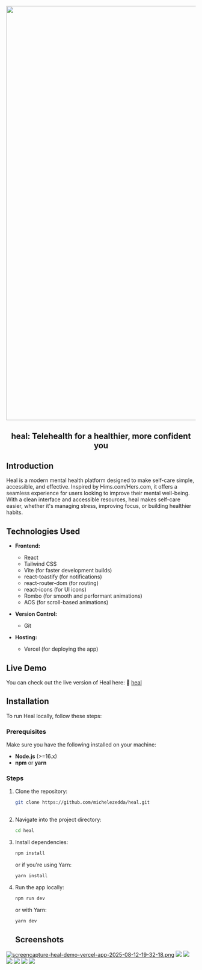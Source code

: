 <h1 align="center">
  <br>
  <img src="https://i.ibb.co/gbxZX22B/heal-project.png" alt="RentMe" width="1100">
  <br>
</h1>

<h2 align="center">heal: Telehealth for a healthier, more confident you</h2> 

## Introduction
Heal is a modern mental health platform designed to make self-care simple, accessible, and effective. Inspired by Hims.com/Hers.com, it offers a seamless experience for users looking to improve their mental well-being. With a clean interface and accessible resources, heal makes self-care easier, whether it's managing stress, improving focus, or building healthier habits.

## Technologies Used

- **Frontend:**
  - React
  - Tailwind CSS
  - Vite (for faster development builds)
  - react-toastify (for notifications)
  - react-router-dom (for routing)
  - react-icons (for UI icons)
  - Rombo (for smooth and performant animations)
  - AOS (for scroll-based animations)

- **Version Control:**
  - Git

- **Hosting:**
  - Vercel (for deploying the app)

## Live Demo

You can check out the live version of Heal here:  :link: [heal](https://heal-demo.vercel.app/)

## Installation

To run Heal locally, follow these steps:

### Prerequisites

Make sure you have the following installed on your machine:

- **Node.js** (>=16.x)
- **npm** or **yarn**

### Steps

1. Clone the repository:

   ```bash
   git clone https://github.com/michelezedda/heal.git
     
2. Navigate into the project directory:

    ```bash
    cd heal
    ```

3. Install dependencies:

    ```bash
    npm install
    ```

    or if you're using Yarn:

    ```bash
    yarn install
    ```

4. Run the app locally:

    ```bash
    npm run dev
    ```

    or with Yarn:

    ```bash
    yarn dev
    ```

    ## Screenshots
[![screencapture-heal-demo-vercel-app-2025-08-12-19-32-18.png](https://i.postimg.cc/KvdQW4hq/screencapture-heal-demo-vercel-app-2025-08-12-19-32-18.png)](https://postimg.cc/QHJp98t1)
  <img src="https://i.ibb.co/4RdWmFdT/screencapture-heal-demo-vercel-app-weight-loss-2025-08-12-19-32-51.png">
  <img src="https://i.ibb.co/Z1zYb7NR/screencapture-heal-demo-vercel-app-mental-health-2025-08-12-19-33-20.png">
  <img src="https://i.ibb.co/03JY0ZT/screencapture-heal-demo-vercel-app-sexual-health-2025-08-12-19-33-27.png">
  <img src="https://i.ibb.co/sdkDr1NM/screencapture-heal-demo-vercel-app-hair-regrowth-2025-08-12-19-33-36.png">
  <img src="https://i.ibb.co/84SWT7vZ/screencapture-heal-demo-vercel-app-shop-2025-08-12-19-34-35.png">
  <img src="https://i.ibb.co/3mPfjPrr/screencapture-heal-demo-vercel-app-cart-2025-08-12-19-34-56.png">
